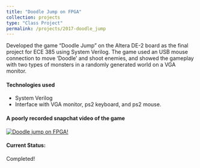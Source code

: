 ```yaml
---
title: "Doodle Jump on FPGA"
collection: projects
type: "Class Project"
permalink: /projects/2017-doodle_jump
---
```


Developed the game “Doodle Jump” on the Altera DE-2 board as the final project for ECE 385 using System Verilog. The game used an USB mouse connection to move ‘Doodle’ and shoot enemies, and showed the gameplay with two types of monsters in a randomly generated world on a VGA monitor.

#### Technologies used
* System Verilog
* Interface with VGA monitor, ps2 keyboard, and ps2 mouse.

#### A poorly recorded snapchat video of the game
[![Doodle jump on FPGA!](http://img.youtube.com/vi/1Xvp4TTi9jE/0.jpg)](https://youtu.be/1Xvp4TTi9jE "Doodle jump on FPGA")

#### Current Status:
Completed!